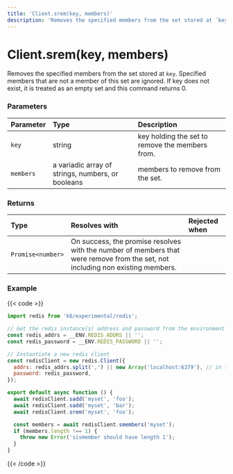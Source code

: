 ```yaml
---
title: 'Client.srem(key, members)'
description: 'Removes the specified members from the set stored at `key`.'
---
```


# Client.srem(key, members)

Removes the specified members from the set stored at `key`. Specified members that are not a member of this set are ignored. If key does not exist, it is treated as an empty set and this command returns 0.

### Parameters

| Parameter | Type                                              | Description                                     |
| :-------- | :------------------------------------------------ | :---------------------------------------------- |
| `key`     | string                                            | key holding the set to remove the members from. |
| `members` | a variadic array of strings, numbers, or booleans | members to remove from the set.                 |

### Returns

| Type              | Resolves with                                                                                                                  | Rejected when |
| :---------------- | :----------------------------------------------------------------------------------------------------------------------------- | :------------ |
| `Promise<number>` | On success, the promise resolves with the number of members that were remove from the set, not including non existing members. |               |

### Example

{{< code >}}

```javascript
import redis from 'k6/experimental/redis';

// Get the redis instance(s) address and password from the environment
const redis_addrs = __ENV.REDIS_ADDRS || '';
const redis_password = __ENV.REDIS_PASSWORD || '';

// Instantiate a new redis client
const redisClient = new redis.Client({
  addrs: redis_addrs.split(',') || new Array('localhost:6379'), // in the form of 'host:port', separated by commas
  password: redis_password,
});

export default async function () {
  await redisClient.sadd('myset', 'foo');
  await redisClient.sadd('myset', 'bar');
  await redisClient.srem('myset', 'foo');

  const members = await redisClient.smembers('myset');
  if (members.length !== 1) {
    throw new Error('sismember should have length 1');
  }
}
```

{{< /code >}}
